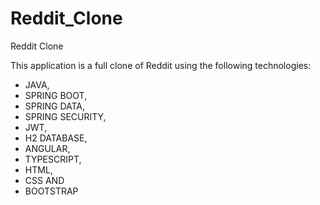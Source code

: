 # Reddit_Clone
Reddit Clone

This application is a full clone of Reddit using the following technologies:


- JAVA,
- SPRING BOOT,
- SPRING DATA,
- SPRING SECURITY,
- JWT,
- H2 DATABASE,
- ANGULAR,
- TYPESCRIPT,
- HTML,
- CSS AND
- BOOTSTRAP
